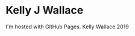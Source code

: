 <html>
<body>
<h1>Kelly J Wallace</h1>
<p>I'm hosted with GitHub Pages. Kelly Wallace 2019</p>
</body>
</html>

